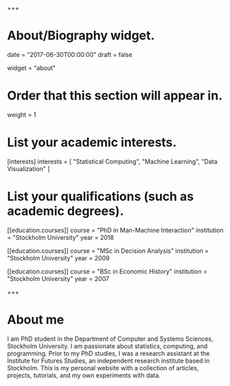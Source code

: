 +++
# About/Biography widget.

date = "2017-06-30T00:00:00"
draft = false

widget = "about"

# Order that this section will appear in.
weight = 1

# List your academic interests.
[interests]
  interests = [
    "Statistical Computing",
    "Machine Learning",
    "Data Visualization"
  ]

# List your qualifications (such as academic degrees).
[[education.courses]]
  course = "PhD in Man-Machine Interaction"
  institution = "Stockholm University"
  year = 2018

[[education.courses]]
  course = "MSc in Decision Analysis"
  institution = "Stockholm University"
  year = 2009

[[education.courses]]
  course = "BSc in Economic History"
  institution = "Stockholm University"
  year = 2007
 
+++

# About me

I am PhD student in the Department of Computer and Systems Sciences, Stockholm University. I am passionate about statistics, computing, and programming. Prior to my PhD studies, I was a research assistant at the Institute for Futures Studies, an independent research institute based in Stockholm. This is my personal website with a collection of articles, projects, tutorials, and my own experiments with data.  

